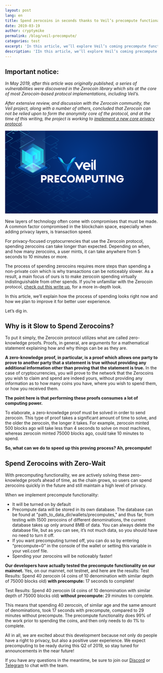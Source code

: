 ```yaml
---
layout: post
lang: en
title: Spend zerocoins in seconds thanks to Veil’s precompute functionality
date: 2019-03-19
author: cryptymike
permalink: /blog/veil-precompute/
categories: test
excerpt: 'In this article, we’ll explore Veil’s coming precompute functionality.'
description: 'IIn this article, we’ll explore Veil’s coming precompute functionality.'
---
```


## Important notice:

*In May 2019, after this article was originally published, a series of vulnerabilities were discovered in the Zerocoin library which sits at the core of most Zerocoin-based protocol implementations, including Veil’s.*

*After extensive review, and discussion with the Zerocoin community, the Veil project, along with a number of others, concluded that Zerocoin can not be relied upon to form the anonymity core of the protocol, and at the time of this writing, the project is working to [implement a new core privacy protocol](https://veil-project.com/blog/2019-05-09-state-of-veil/).*

![](/uploads/blog/precompute.png)

New layers of technology often come with compromises that must be made. A common factor compromised in the blockchain space, especially when adding privacy layers, is transaction speed. 

For privacy-focused cryptocurrencies that use the Zerocoin protocol, spending zerocoins can take longer than expected. Depending on when, and how many zerocoins, a user mints, it can take anywhere from 5 seconds to 10 minutes or more. 

The process of spending zerocoins requires more steps than spending a non-private coin which is why transactions can be noticeably slower. As a result, a main focus of ours is to make zerocoin spending virtually indistinguishable from other spends. If you’re unfamiliar with the Zerocoin protocol, [check out this write up](https://veil-project.com/blog/understanding-zerocoin/), for a more in-depth look.

In this article, we’ll explain how the process of spending looks right now and how we plan to improve it for better user experience.  

Let’s dig in. 



## Why is it Slow to Spend Zerocoins?


To put it simply, the Zerocoin protocol utilizes what are called zero-knowledge proofs. Proofs, in general, are arguments for a mathematical statement explaining how and why things can be as they are. 

**A zero-knowledge proof, in particular, is a proof which allows one party to prove to another party that a statement is true without providing any additional information other than proving that the statement is true.** In the case of cryptocurrencies, you will prove to the network that the Zerocoins you wish to claim and spend are indeed yours, without providing any information as to how many coins you have, where you wish to spend them, or how you received them. 

**The point here is that performing these proofs consumes a lot of computing power.** 

To elaborate, a zero-knowledge proof must be solved in order to send zerocoin. This type of proof takes a significant amount of time to solve, and the older the zerocoin, the longer it takes. For example, zerocoin minted 500 blocks ago will take less than 4 seconds to solve on most machines, whereas zerocoin minted 75000 blocks ago, could take 10 minutes to spend. 

**So, what can we do to speed up this proving process? Ah, precompute!** 


## Spend Zerocoins with Zero-Wait


With precomputing functionality, we are actively solving these zero-knowledge proofs ahead of time, as the chain grows, so users can spend zerocoins quickly in the future and still maintain a high level of privacy.

When we implement precompute functionality:

- It will be turned on by default 
- Precompute data will be stored in its own database. The database can be found at "path_to_data_dir/wallets/precomputes," and thus far, from testing with 1500 zerocoins of different denominations, the current database takes up only around 8MB of data. You can always delete the database file, but as you can see, it’s not much data, so you should have no need to turn it off.
- If you want precomputing turned off, you can do so by entering “precompute=0” in the console of the wallet or setting this variable in your veil.conf file.
- Spending your zerocoins will be noticeably faster!


**Our developers have actually tested the precompute functionality on our mainnet.** Yes, on our mainnet, not testnet, and here are the results:
Test Results: Spend 40 zerocoin (4 coins of 10 denomination with similar depth of 75000 blocks old) **with precompute:** 17 seconds to complete! 

Test Results: Spend 40 zerocoin (4 coins of 10 denomination with similar depth of 75000 blocks old) **without precompute:** 29 minutes to complete.

This means that spending 40 zerocoin, of similar age and the same amount of denominations, took 17 seconds with precompute, compared to 29 minutes without precompute. The precompute functionality does 99% of the work prior to spending the coins, and then only needs to do 1% to complete. 

All in all, we are excited about this development because not only do people have a right to privacy, but also a positive user experience. We expect precomputing to be ready during this Q2 of 2019, so stay tuned for announcements in the near future!

If you have any questions in the meantime, be sure to join our [Discord](https://discordapp.com/invite/Ywyb9hs) or [Telegram](https://t.me/VEILProject) to chat with the team. 